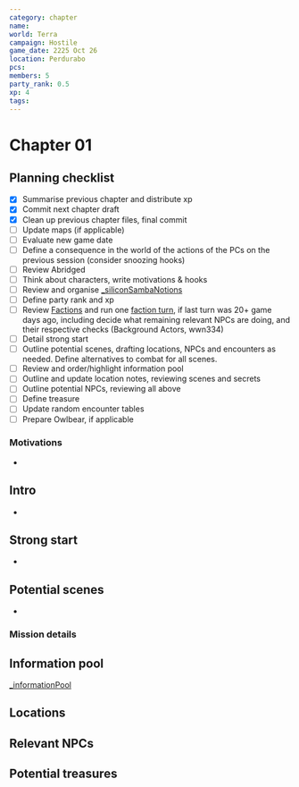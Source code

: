```yaml
---
category: chapter
name: 
world: Terra
campaign: Hostile
game_date: 2225 Oct 26
location: Perdurabo
pcs: 
members: 5
party_rank: 0.5
xp: 4
tags: 
---
```


# Chapter 01 

## Planning checklist

- [x] Summarise previous chapter and distribute xp
- [x] Commit next chapter draft
- [x] Clean up previous chapter files, final commit
- [ ] Update maps (if applicable)
- [ ] Evaluate new game date
- [ ] Define a consequence in the world of the actions of the PCs on the previous session (consider snoozing hooks)
- [ ] Review Abridged
- [ ] Think about characters, write motivations & hooks
- [ ] Review and organise [_siliconSambaNotions](../_siliconSambaNotions.md)
- [ ] Define party rank and xp
- [ ] Review [Factions](../factions/_factionGame.md) and run one [faction turn](../../../rules/factionRules.md), if last turn was 20+ game days ago, including decide what remaining relevant NPCs are doing, and their respective checks (Background Actors, wwn334)
- [ ] Detail strong start
- [ ] Outline potential scenes, drafting locations, NPCs and encounters as needed. Define alternatives to combat for all scenes.
- [ ] Review and order/highlight information pool
- [ ] Outline and update location notes, reviewing scenes and secrets
- [ ] Outline potential NPCs, reviewing all above
- [ ] Define treasure
- [ ] Update random encounter tables
- [ ] Prepare Owlbear, if applicable

### Motivations

- 

## Intro

- 
## Strong start

- 

## Potential scenes

- 

### Mission details



## Information pool

[_informationPool](campaign/hostile/_informationPool.md)


## Locations


## Relevant NPCs


## Potential treasures



